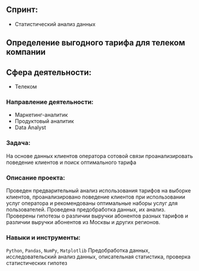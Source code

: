 ## Спринт:
- Статистический анализ данных

## Определение выгодного тарифа для телеком компании


## Сфера деятельности:
- Телеком

### Направление деятельности:
- Маркетинг-аналитик
- Продуктовый аналитик
- Data Analyst

### Задача:
На основе данных клиентов оператора сотовой связи проанализировать поведение клиентов и поиск оптимального тарифа

### Описание проекта:
Проведен предварительный анализ использования тарифов на выборке клиентов,
проанализировано поведение клиентов при использовании услуг оператора и
рекомендованы оптимальные наборы услуг для пользователей. Проведена предобработка
данных, их анализ. Проверены гипотезы о различии выручки абонентов разных тарифов и
различии выручки абонентов из Москвы и других регионов.

### Навыки и инструменты:

`Python`, `Pandas`, `NumPy`, `Matplotlib`
Предобработка данных, исследовательский анализ данных, описательная статистика, проверка статистических гипотез
